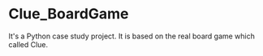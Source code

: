 # Clue_BoardGame
It's a Python case study project. It is based on the real board game which called Clue.
